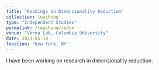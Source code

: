 ```yaml
---
title: "Readings in Dimensionality Reduction"
collection: teaching
type: "Independent Studies"
permalink: /teaching/redux
venue: "Verma Lab, Columbia University"
date: 2023-05-10
location: "New York, NY"
---
```


I have been working on research in dimensionality reduction. 
